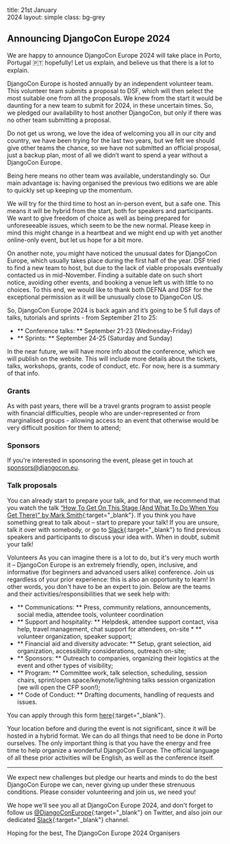 title: 21st January<br/>2024
layout: simple
class: bg-grey

## Announcing DjangoCon Europe 2024

We are happy to announce DjangoCon Europe 2024 will take place in Porto, Portugal 🇵🇹 hopefully! Let us explain, and believe us that there is a lot to explain.

DjangoCon Europe is hosted annually by an independent volunteer team. This volunteer team submits a proposal to DSF, which will then select the most suitable one from all the proposals. We knew from the start it would be daunting for a new team to submit for 2024, in these uncertain times. So, we pledged our availability to host another DjangoCon, but only if there was no other team submitting a proposal.

Do not get us wrong, we love the idea of welcoming you all in our city and country, we have been trying for the last two years, but we felt we should give other teams the chance, so we have not submitted an official proposal, just a backup plan, most of all we didn’t want to spend a year without a DjangoCon Europe.

Being here means no other team was available, understandingly so. Our main advantage is: having organised the previous two editions we are able to quickly set up keeping up the momentum.

We will try for the third time to host an in-person event, but a safe one. This means it will be hybrid from the start, both for speakers and participants. We want to give freedom of choice as well as being prepared for unforeseeable issues, which seem to be the new normal. Please keep in mind this might change in a heartbeat and we might end up with yet another online-only event, but let us hope for a bit more.

On another note, you might have noticed the unusual dates for DjangoCon Europe, which usually takes place during the first half of the year. DSF tried to find a new team to host, but due to the lack of viable proposals eventually contacted us in mid-November. Finding a suitable date on such short notice, avoiding other events, and booking a venue left us with little to no choices. To this end, we would like to thank both DEFNA and DSF for the exceptional permission as it will be unusually close to DjangoCon US.

So, DjangoCon Europe 2024 is back again and it’s going to be 5 full days of talks, tutorials and sprints - from September 21 to 25:

* ** Conference talks: ** September 21-23 (Wednesday-Friday)
* ** Sprints: ** September 24-25 (Saturday and Sunday)

In the near future, we will have more info about the conference, which we will publish on the website. This will include more details about the tickets, talks, workshops, grants, code of conduct, etc. For now, here is a summary of that info.

### Grants

As with past years, there will be a travel grants program to assist people with financial difficulties, people who are under-represented or from marginalised groups - allowing access to an event that otherwise would be very difficult position for them to attend;

### Sponsors

If you're interested in sponsoring the event, please get in touch at [sponsors@djangocon.eu](mailto:sponsors@djangocon.eu).

### Talk proposals

You can already start to prepare your talk, and for that, we recommend that you watch the talk [“How To Get On This Stage (And What To Do When You Get There)” by Mark Smith](https://www.youtube.com/watch?v=4rsL974kwsE){:target="_blank"}. If you think you have something great to talk about – start to prepare your talk! If you are unsure, talk it over with somebody, or go to [Slack](https://join.slack.com/t/djangoconeurope/shared_invite/zt-1gjg5lqkz-qVQkNnhjztXVme7TQ7ziQA){:target="_blank"} to find previous speakers and participants to discuss your idea with. When in doubt, submit your talk!

Volunteers
As you can imagine there is a lot to do, but it's very much worth it – DjangoCon Europe is an extremely friendly, open, inclusive, and informative (for beginners and advanced users alike) conference. Join us regardless of your prior experience: this is also an opportunity to learn! In other words, you don't have to be an expert to join. Below are the teams and their activities/responsibilities that we seek help with:

* ** Communications: ** Press, community relations, announcements, social media, attendee tools, volunteer coordination
* ** Support and hospitality: ** Helpdesk, attendee support contact, visa help, travel management, chat support for attendees, on-site * ** volunteer organization, speaker support;
* ** Financial aid and diversity advocate: ** Setup, grant selection, aid organization, accessibility considerations, outreach on-site;
* ** Sponsors: ** Outreach to companies, organizing their logistics at the event and other types of visibility;
* ** Program: ** Committee work, talk selection, scheduling, session chairs, sprint/open space/keynote/lightning talks session organization (we will open the CFP soon!);
* ** Code of Conduct: ** Drafting documents, handling of requests and issues.

You can apply through this form [here](https://forms.gle/z9wmZpcmEP3pf5fQ9){:target="_blank"}.

Your location before and during the event is not significant, since it will be hosted in a hybrid format. We can do all things that need to be done in Porto ourselves. The only important thing is that you have the energy and free time to help organize a wonderful DjangoCon Europe. The official language of all these prior activities will be English, as well as the conference itself.

<hr/>

We expect new challenges but pledge our hearts and minds to do the best DjangoCon Europe we can, never giving up under these strenuous conditions. Please consider volunteering and join us, we need you!

We hope we'll see you all at DjangoCon Europe 2024, and don't forget to follow us [@DjangoConEurope](https://twitter.com/djangoconeurope){:target="_blank"} on Twitter, and also join our dedicated [Slack](https://join.slack.com/t/djangoconeurope/shared_invite/zt-1gjg5lqkz-qVQkNnhjztXVme7TQ7ziQA){:target="_blank"} channel.

Hoping for the best,
The DjangoCon Europe 2024 Organisers

